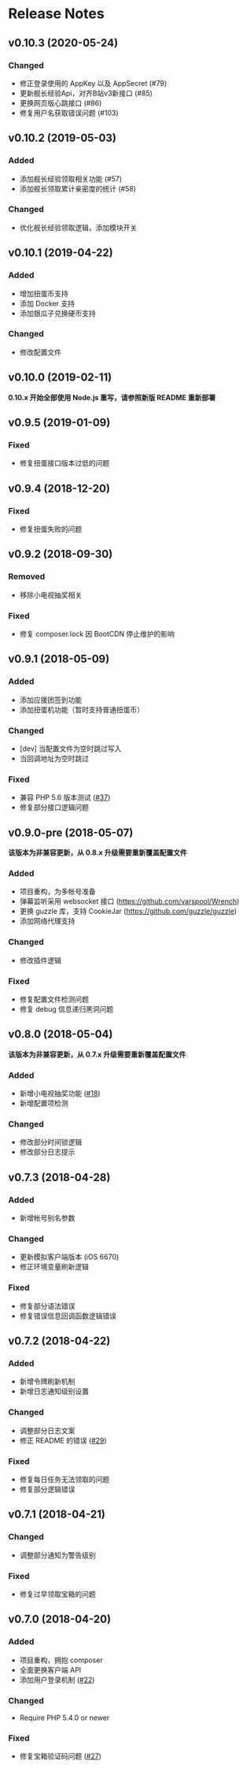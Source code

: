 # Release Notes

## v0.10.3 (2020-05-24)

### Changed
- 修正登录使用的 AppKey 以及 AppSecret (#79)
- 更新舰长经验Api，对齐B站v3新接口 (#85)
- 更换网页版心跳接口 (#86)
- 修复用户名获取错误问题 (#103)

## v0.10.2 (2019-05-03)

### Added
- 添加舰长经验领取相关功能 (#57)
- 添加舰长领取累计亲密度的统计 (#58)

### Changed
- 优化舰长经验领取逻辑，添加模块开关

## v0.10.1 (2019-04-22)

### Added
- 增加扭蛋币支持
- 添加 Docker 支持
- 添加银瓜子兑换硬币支持

### Changed
- 修改配置文件

## v0.10.0 (2019-02-11)

**0.10.x 开始全部使用 Node.js 重写，请参照新版 README 重新部署**

## v0.9.5 (2019-01-09)

### Fixed
- 修复扭蛋接口版本过低的问题

## v0.9.4 (2018-12-20)

### Fixed
- 修复扭蛋失败的问题

## v0.9.2 (2018-09-30)

### Removed
- 移除小电视抽奖相关

### Fixed
- 修复 composer.lock 因 BootCDN 停止维护的影响

## v0.9.1 (2018-05-09)

### Added
- 添加应援团签到功能
- 添加扭蛋机功能（暂时支持普通扭蛋币）

### Changed
- [dev] 当配置文件为空时跳过写入
- 当回调地址为空时跳过

### Fixed
- 兼容 PHP 5.6 版本测试 ([#37](https://github.com/metowolf/BilibiliHelper/issues/37))
- 修复部分接口逻辑问题


## v0.9.0-pre (2018-05-07)

**该版本为非兼容更新，从 0.8.x 升级需要重新覆盖配置文件**

### Added
- 项目重构，为多帐号准备
- 弹幕监听采用 websocket 接口 (https://github.com/varspool/Wrench)
- 更换 guzzle 库，支持 CookieJar (https://github.com/guzzle/guzzle)
- 添加网络代理支持

### Changed
- 修改插件逻辑

### Fixed
- 修复配置文件检测问题
- 修复 debug 信息递归黑洞问题


## v0.8.0 (2018-05-04)

**该版本为非兼容更新，从 0.7.x 升级需要重新覆盖配置文件**

### Added
- 新增小电视抽奖功能 ([#18](https://github.com/metowolf/BilibiliHelper/issues/18))
- 新增配置项检测

### Changed
- 修改部分时间锁逻辑
- 修改部分日志提示

## v0.7.3 (2018-04-28)

### Added
- 新增帐号别名参数

### Changed
- 更新模拟客户端版本 (iOS 6670)
- 修正环境变量刷新逻辑

### Fixed
- 修复部分语法错误
- 修复错误信息回调函数逻辑错误


## v0.7.2 (2018-04-22)

### Added
- 新增令牌刷新机制
- 新增日志通知级别设置

### Changed
- 调整部分日志文案
- 修正 README 的错误 ([#29](https://github.com/metowolf/BilibiliHelper/pull/29))

### Fixed
- 修复每日任务无法领取的问题
- 修复部分逻辑错误


## v0.7.1 (2018-04-21)

### Changed
- 调整部分通知为警告级别

### Fixed
- 修复过早领取宝箱的问题


## v0.7.0 (2018-04-20)

### Added
- 项目重构，拥抱 composer
- 全面更换客户端 API
- 添加用户登录机制 ([#22](https://github.com/metowolf/BilibiliHelper/issues/22))

### Changed
- Require PHP 5.4.0 or newer

### Fixed
- 修复宝箱验证码问题 ([#27](https://github.com/metowolf/BilibiliHelper/issues/27))
